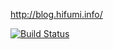 http://blog.hifumi.info/

[![Build Status](https://travis-ci.org/tacahilo/blog.svg?branch=master)](https://travis-ci.org/tacahilo/blog)
